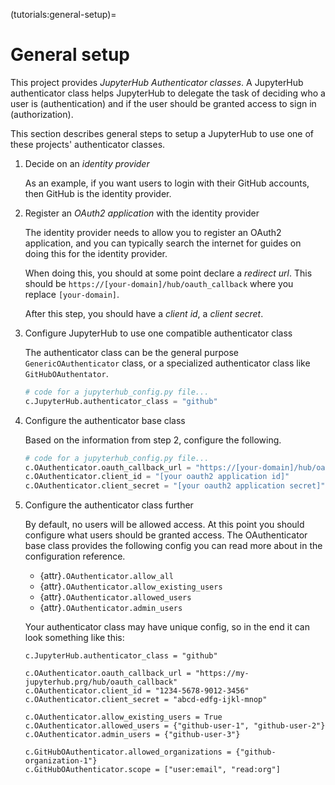 (tutorials:general-setup)=

# General setup

This project provides _JupyterHub Authenticator classes_. A JupyterHub
authenticator class helps JupyterHub to delegate the task of deciding who a user
is (authentication) and if the user should be granted access to sign in
(authorization).

This section describes general steps to setup a JupyterHub to use one of these
projects' authenticator classes.

1. Decide on an _identity provider_

   As an example, if you want users to login with their GitHub accounts, then
   GitHub is the identity provider.

2. Register an _OAuth2 application_ with the identity provider

   The identity provider needs to allow you to register an OAuth2 application,
   and you can typically search the internet for guides on doing this for the
   identity provider.

   When doing this, you should at some point declare a _redirect url_. This
   should be `https://[your-domain]/hub/oauth_callback` where you replace
   `[your-domain]`.

   After this step, you should have a _client id_, a _client secret_.

   [redirect url]: https://www.oauth.com/oauth2-servers/redirect-uris/

3. Configure JupyterHub to use one compatible authenticator class

   The authenticator class can be the general purpose `GenericOAuthenticator`
   class, or a specialized authenticator class like `GitHubOAuthentator`.

   ```python
   # code for a jupyterhub_config.py file...
   c.JupyterHub.authenticator_class = "github"
   ```

4. Configure the authenticator base class

   Based on the information from step 2, configure the following.

   ```python
   # code for a jupyterhub_config.py file...
   c.OAuthenticator.oauth_callback_url = "https://[your-domain]/hub/oauth_callback"
   c.OAuthenticator.client_id = "[your oauth2 application id]"
   c.OAuthenticator.client_secret = "[your oauth2 application secret]"
   ```

5. Configure the authenticator class further

   By default, no users will be allowed access. At this point you should
   configure what users should be granted access. The OAuthenticator base class
   provides the following config you can read more about in the configuration
   reference.

   - {attr}`.OAuthenticator.allow_all`
   - {attr}`.OAuthenticator.allow_existing_users`
   - {attr}`.OAuthenticator.allowed_users`
   - {attr}`.OAuthenticator.admin_users`

   Your authenticator class may have unique config, so in the end it can look
   something like this:

   ```
   c.JupyterHub.authenticator_class = "github"

   c.OAuthenticator.oauth_callback_url = "https://my-jupyterhub.prg/hub/oauth_callback"
   c.OAuthenticator.client_id = "1234-5678-9012-3456"
   c.OAuthenticator.client_secret = "abcd-edfg-ijkl-mnop"

   c.OAuthenticator.allow_existing_users = True
   c.OAuthenticator.allowed_users = {"github-user-1", "github-user-2"}
   c.OAuthenticator.admin_users = {"github-user-3"}

   c.GitHubOAuthenticator.allowed_organizations = {"github-organization-1"}
   c.GitHubOAuthenticator.scope = ["user:email", "read:org"]
   ```
